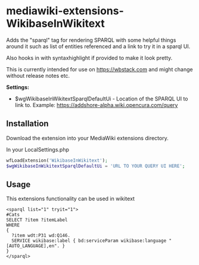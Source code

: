 # mediawiki-extensions-WikibaseInWikitext

Adds the "sparql" tag for rendering SPARQL with some helpful things around it such as list of entities referenced and a link to try it in a sparql UI.

Also hooks in with syntaxhighlight if provided to make it look pretty.

This is currently intended for use on https://wbstack.com and might change without release notes etc.

**Settings:**

- $wgWikibaseInWikitextSparqlDefaultUi - Location of the SPARQL UI to link to. Example: https://addshore-alpha.wiki.opencura.com/query

## Installation

Download the extension into your MediaWiki extensions directory.

In your LocalSettings.php

```php
wfLoadExtension('WikibaseInWikitext');
$wgWikibaseInWikitextSparqlDefaultUi = 'URL TO YOUR QUERY UI HERE';
```

## Usage

This extensions functionality can be used in wikitext

```wikitext
<sparql list="1" tryit="1">
#Cats
SELECT ?item ?itemLabel 
WHERE 
{
  ?item wdt:P31 wd:Q146.
  SERVICE wikibase:label { bd:serviceParam wikibase:language "[AUTO_LANGUAGE],en". }
}
</sparql>
```
